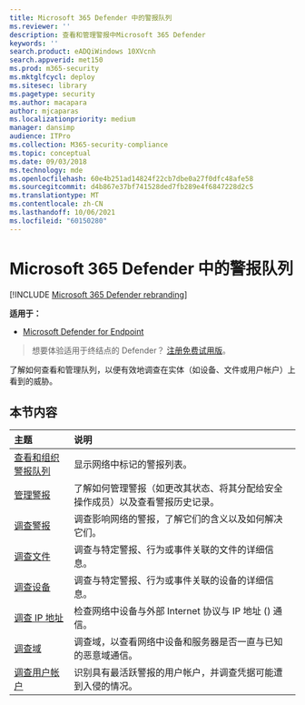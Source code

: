 ```yaml
---
title: Microsoft 365 Defender 中的警报队列
ms.reviewer: ''
description: 查看和管理警报中Microsoft 365 Defender
keywords: ''
search.product: eADQiWindows 10XVcnh
search.appverid: met150
ms.prod: m365-security
ms.mktglfcycl: deploy
ms.sitesec: library
ms.pagetype: security
ms.author: macapara
author: mjcaparas
ms.localizationpriority: medium
manager: dansimp
audience: ITPro
ms.collection: M365-security-compliance
ms.topic: conceptual
ms.date: 09/03/2018
ms.technology: mde
ms.openlocfilehash: 60e4b251ad14824f22cb7dbe0a27f0dfc48afe58
ms.sourcegitcommit: d4b867e37bf741528ded7fb289e4f6847228d2c5
ms.translationtype: MT
ms.contentlocale: zh-CN
ms.lasthandoff: 10/06/2021
ms.locfileid: "60150280"
---
```

# <a name="alerts-queue-in-microsoft-365-defender"></a>Microsoft 365 Defender 中的警报队列

[!INCLUDE [Microsoft 365 Defender rebranding](../../includes/microsoft-defender.md)]

**适用于：**
- [Microsoft Defender for Endpoint](https://go.microsoft.com/fwlink/p/?linkid=2154037)

> 想要体验适用于终结点的 Defender？ [注册免费试用版](https://signup.microsoft.com/create-account/signup?products=7f379fee-c4f9-4278-b0a1-e4c8c2fcdf7e&ru=https://aka.ms/MDEp2OpenTrial?ocid=docs-wdatp-exposedapis-abovefoldlink)。

了解如何查看和管理队列，以便有效地调查在实体（如设备、文件或用户帐户）上看到的威胁。

## <a name="in-this-section"></a>本节内容

主题|说明
:---|:---
[查看和组织警报队列](alerts-queue.md)|显示网络中标记的警报列表。
[管理警报](manage-alerts.md)|了解如何管理警报（如更改其状态、将其分配给安全操作成员）以及查看警报历史记录。
[调查警报](investigate-alerts.md)|调查影响网络的警报，了解它们的含义以及如何解决它们。
[调查文件](investigate-files.md)|调查与特定警报、行为或事件关联的文件的详细信息。
[调查设备](investigate-machines.md)|调查与特定警报、行为或事件关联的设备的详细信息。
[调查 IP 地址](investigate-ip.md)|检查网络中设备与外部 Internet 协议与 IP 地址 () 通信。
[调查域](investigate-domain.md)|调查域，以查看网络中设备和服务器是否一直与已知的恶意域通信。
[调查用户帐户](investigate-user.md)|识别具有最活跃警报的用户帐户，并调查凭据可能遭到入侵的情况。
